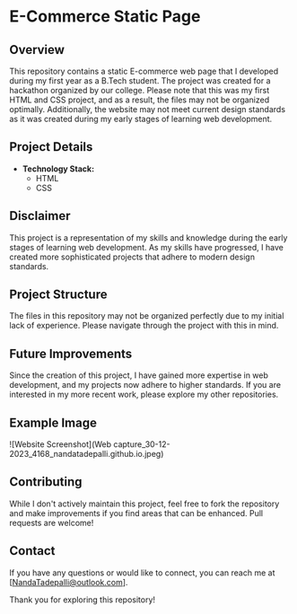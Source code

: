 # E-Commerce Static Page

## Overview

This repository contains a static E-commerce web page that I developed during my first year as a B.Tech student. The project was created for a hackathon organized by our college. Please note that this was my first HTML and CSS project, and as a result, the files may not be organized optimally. Additionally, the website may not meet current design standards as it was created during my early stages of learning web development.

## Project Details

- **Technology Stack:**
  - HTML
  - CSS

## Disclaimer

This project is a representation of my skills and knowledge during the early stages of learning web development. As my skills have progressed, I have created more sophisticated projects that adhere to modern design standards.

## Project Structure

The files in this repository may not be organized perfectly due to my initial lack of experience. Please navigate through the project with this in mind.

## Future Improvements

Since the creation of this project, I have gained more expertise in web development, and my projects now adhere to higher standards. If you are interested in my more recent work, please explore my other repositories.

## Example Image

![Website Screenshot](Web capture_30-12-2023_4168_nandatadepalli.github.io.jpeg)

## Contributing

While I don't actively maintain this project, feel free to fork the repository and make improvements if you find areas that can be enhanced. Pull requests are welcome!

## Contact

If you have any questions or would like to connect, you can reach me at [NandaTadepalli@outlook.com].

Thank you for exploring this repository!

